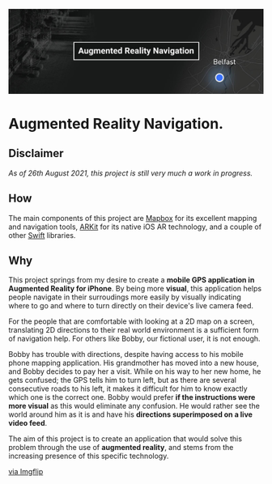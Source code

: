 ![](arnavqub.jpg?raw=true)


# Augmented Reality Navigation.
## Disclaimer
_As of 26th August 2021, this project is still very much a work in progress._

## How

The main components of this project are [Mapbox](https://www.mapbox.com/) for its excellent mapping and navigation tools, [ARKit](https://developer.apple.com/augmented-reality/arkit/) for its native iOS AR technology, and a couple of other [Swift](https://developer.apple.com/swift/) libraries.

## Why
This project springs from my desire to create a **mobile GPS application in Augmented Reality for iPhone**.
By being more **visual**, this application helps people navigate in their surroudings more easily by visually indicating where to go and where to turn directly on their device's live camera feed.

For the people that are comfortable with looking at a 2D map on a screen, translating 2D directions to their real world environment is a sufficient form of navigation help. For others like Bobby, our fictional user, it is not enough.

Bobby has trouble with directions, despite having access to his mobile phone mapping application. His grandmother has moved into a new house, and Bobby decides to pay her a visit. While on his way to her new home, he gets confused; the GPS tells him to turn left, but as there are several consecutive roads to his left, it makes it difficult for him to know exactly which one is the correct one. Bobby would prefer **if the instructions were more visual** as this would eliminate any confusion. He would rather see the world around him as it is and have his **directions superimposed on a live video feed**.

The aim of this project is to create an application that would solve this problem through the use of **augmented reality**, and stems from the increasing presence of this specific technology.

<a href="https://imgflip.com/gif/5no4nl">via Imgflip</a>
